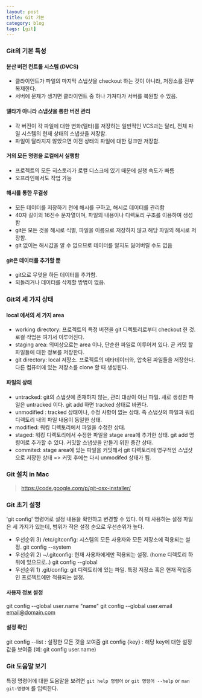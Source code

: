 ```yaml
---
layout: post
title: Git 기본
category: blog
tags: [git]
---
```


### Git의 기본 특성
#### 분산 버전 컨트롤 시스템 (DVCS)
 - 클라이언트가 파일의 마지막 스냅샷을 checkout 하는 것이 아니라, 저장소를 전부 복제한다.
 - 서버에 문제가 생기면 클라이언트 중 하나 가져다가 서버를 복원할 수 있음.

#### 델타가 아니라 스냅샷을 통한 버전 관리
 - 각 버전이 각 파일에 대한 변화(델타)를 저장하는 일반적인 VCS과는 달리, 전체 파일 시스템의 현재 상태의 스냅샷을 저장함.
 - 파일이 달라지지 않았으면 이전 상태의 파일에 대한 링크만 저장함.

#### 거의 모든 명령을 로컬에서 실행함
 - 프로젝트의 모든 히스토리가 로컬 디스크에 있기 때문에 실행 속도가 빠름
 - 오프라인에서도 작업 가능

#### 해시를 통한 무결성
 - 모든 데이터를 저장하기 전에 해시를 구하고, 해시로 데이터를 관리함
 - 40자 길이의 16진수 문자열이며, 파일의 내용이나 디렉토리 구조를 이용하여 생성함
 - git은 모든 것을 해시로 식별, 파일을 이름으로 저장하지 않고 해당 파일의 해시로 저장함.
 - git 없이는 해시값을 알 수 없으므로 데이터를 알지도 잃어버릴 수도 없음


#### git은 데이터를 추가할 뿐
 - git으로 무엇을 하든 데이터를 추가함.
 - 되돌리거나 데이터를 삭제할 방법이 없음.


### Git의 세 가지 상태 
#### local 에서의 세 가지 area
 - working directory: 프로젝트의 특정 버전을 git 디렉토리로부터 checkout 한 것. 로컬 작업은 여기서 이루어진다.
 - staging area: 의미상으로는 area 이나, 단순한 파일로 이루어져 있다. 곧 커밋 할 파일들에 대한 정보를 저장한다.
 - git directory: local 저장소. 프로젝트의 메타데이터와, 압축된 파일들을 저장한다. 다른 컴퓨터에 있는 저장소를 clone 할 때 생성된다.

#### 파일의 상태
 - untracked: git의 스냅샷에 존재하지 않는, 관리 대상이 아닌 파일. 새로 생성한 파일은 untracked 이다. git add 하면 tracked 상태로 바뀐다.
 - unmodified : tracked 상태이나, 수정 사항이 없는 상태. 즉 스냅샷의 파일과 워킹 디렉토리 내의 파일 내용이 동일한 상태.
 - modified: 워킹 디렉토리에서 파일을 수정한 상태.
 - staged: 워킹 디렉토리에서 수정한 파일을 stage area에 추가한 상태. git add 명령어로 추가할 수 있다. 커밋할 스냅샷을 만들기 위한 중간 상태.
 - commited: stage area에 있는 파일을 커밋해서 git 디렉토리에 영구적인 스냅샷으로 저장한 상태 => 커밋 후에는 다시 unmodifed 상태가 됨.


### Git 설치 in Mac
> https://code.google.com/p/git-osx-installer/


### Git 초기 설정
'git config' 명령어로 설정 내용을 확인하고 변경할 수 있다. 이 때 사용하는 설정 파일은 세 가지가 있는데, 범위가 작은 설정 순으로 우선순위가 높다.
 - 우선순위 3)  /etc/gitconfig: 시스템의 모든 사용자와 모든 저장소에 적용되는 설정. git config --system
 - 우선순위 2) ~/.gitconfig: 현재 사용자에게만 적용되는 설정. (home 디렉토리 하위에 있으므로..)  git config --global
 - 우선순위 1)  .git/config: git 디렉토리에 있는 파일. 특정 저장소 혹은 현재 작업중인 프로젝트에만 적용되는 설정.  


#### 사용자 정보 설정
git config --global user.name "name"
git config --global user.email email@domain.com

#### 설정 확인
git config --list : 설정한 모든 것을 보여줌
git config {key} : 해당 key에 대한 설정값을 보여줌 (예: git config user.name)


### Git 도움말 보기
특정 명령어에 대한 도움말을 보려면 `git help 명령어` or `git 명령어 --help` or `man git-명령어` 를 입력한다.
